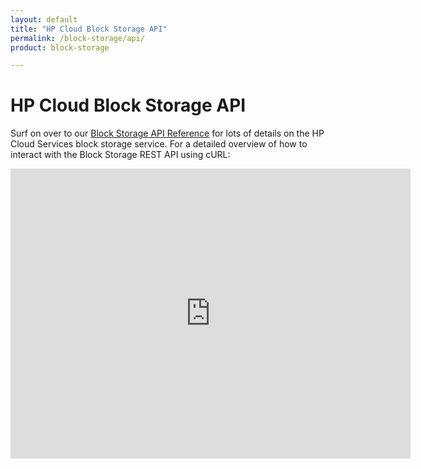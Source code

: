 ```yaml
---
layout: default
title: "HP Cloud Block Storage API"
permalink: /block-storage/api/
product: block-storage

---
```

# HP Cloud Block Storage API

<!--Because Block Storage is so closely associated with Compute, the HP Cloud Block Storage API is documented inside the HP Cloud Compute API documentation-->

Surf on over to our [Block Storage API Reference](/api/block-storage) for lots of details on the HP Cloud Services block storage service. For a detailed overview of how to interact with the Block Storage REST API using cURL:

<iframe src="http://player.vimeo.com/video/49874335?title=0&amp;byline=0&amp;portrait=0" width="640" height="464" frameborder="0"> </iframe>
